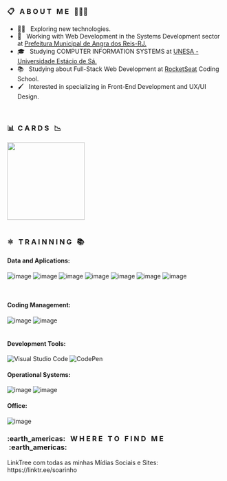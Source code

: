
 <!-- <img height="200em" align="center" weight="250" src="https://www.mygo.ge/uploads/blog/1584023795.jpg"> -->

<h3>📋 &nbsp; A B O U T &nbsp; M E &nbsp; 👨🏽‍💼</h3>
  

-  :man_technologist: &nbsp; Exploring new technologies.
- 💼 &nbsp; Working with Web Development in the Systems Development sector at <a href="https://www.angra.rj.gov.br/" target="_blank">Prefeitura Municipal de Angra dos Reis-RJ.</a>
- 🎓 &nbsp; Studying COMPUTER INFORMATION SYSTEMS at <a href="https://estacio.br/cursos/graduacao/sistemas-de-informacao" target="_blank">UNESA - Universidade Estácio de Sá.</a>
- 📚 &nbsp; Studying about Full-Stack Web Development at <a href="https://www.rocketseat.com.br/" target="_blank">RocketSeat</a> Coding School.
- 🖌️ &nbsp; Interested in specializing in Front-End Development and UX/UI Design.
<br>

<h3> 📊&nbsp; C A R D S &nbsp; 📉 </h3>

  <a href="https://github.com/lucassoarestech">
      <img height="180em"  src="https://github-readme-stats.vercel.app/api?username=soarinhooficial&theme=dark&show_icons=true"/>
     <!-- <img height="180em"  src="https://github-readme-stats.vercel.app/api/top-langs/?username=soarinhooficial&hide=html&layout=compact=true&theme=dark"/> -->
  </a> 
<br>
<br>
<h3> ⚛️ &nbsp; T R A I N N I N  G &nbsp; 📚  </h3>
<h4>Data and Aplications:</h4>

![image](https://img.shields.io/badge/HTML5-E34F26?style=for-the-badge&logo=html5&logoColor=white)
![image](https://img.shields.io/badge/CSS3-1572B6?style=for-the-badge&logo=css3&logoColor=white)
![image](https://img.shields.io/badge/Bootstrap-563D7C?style=for-the-badge&logo=bootstrap&logoColor=white)
![image](https://img.shields.io/badge/Sass-CC6699?style=for-the-badge&logo=sass&logoColor=white)
![image](https://img.shields.io/badge/JavaScript-323330?style=for-the-badge&logo=javascript&logoColor=F7DF1E)
![image](https://img.shields.io/badge/PHP-777BB4?style=for-the-badge&logo=php&logoColor=white)
![image](https://img.shields.io/badge/MySQL-00000F?style=for-the-badge&logo=mysql&logoColor=white)

<br>

<h4>Coding Management:</h4>

  ![image](https://img.shields.io/badge/Git-E34F26?style=for-the-badge&logo=git&logoColor=white)
  ![image](https://img.shields.io/badge/GitHub-100000?style=for-the-badge&logo=github&logoColor=white)  
<br>

<h4>Development Tools:</h4>

![Visual Studio Code](https://img.shields.io/badge/Visual%20Studio%20Code-0078d7.svg?style=for-the-badge&logo=visual-studio-code&logoColor=white)
![CodePen](https://img.shields.io/badge/CodePen-white?style=for-the-badge&logo=codepen&logoColor=black)
<br>

<h4>Operational Systems:</h4>

  ![image](https://img.shields.io/badge/Windows-017AD7?style=for-the-badge&logo=windows&logoColor=white)
  ![image](https://img.shields.io/badge/Linux-E34F26?style=for-the-badge&logo=linux&logoColor=black)
<br>

<h4>Office:</h4>

![image](https://img.shields.io/badge/Microsoft_Office-D83B01?style=for-the-badge&logo=microsoft-office&logoColor=white)
<br>


<h3> :earth_americas: &nbsp; W H E R E &nbsp; T O &nbsp; F I N D &nbsp; M E &nbsp;:earth_americas:</h3>

<p>LinkTree com todas as minhas Mídias Sociais e Sites: https://linktr.ee/soarinho</p
